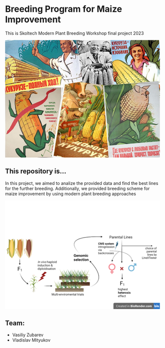 # Breeding Program for Maize Improvement

This is Skoltech Modern Plant Breeding Workshop final project 2023 

![](./pics/pic.png)

## This repository is...

In this project, we aimed to analize the provided data and find the best lines for the further breeding.
Additionally, we provided breeding scheme  for maize improvement by using modern plant breeding approaches

![](./pics/scheme.png)


## Team:

+ Vasiliy Zubarev
+ Vladislav Mityukov

